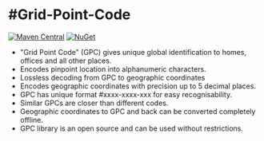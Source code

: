 # #Grid-Point-Code

[![Maven Central](https://img.shields.io/maven-central/v/ninja.pranav.algorithms/gridpointcode.svg?label=Maven%20Central)](https://central.sonatype.com/artifact/ca.pranavpatel.algo/gridpointcode)
[![NuGet](https://img.shields.io/nuget/v/Ninja.Pranav.Algorithms.GridPointCode?label=NuGet)](https://www.nuget.org/packages/Ninja.Pranav.Algorithms.GridPointCode)

- "Grid Point Code" (GPC) gives unique global identification to homes, offices and all other places.
- Encodes pinpoint location into alphanumeric characters.
- Lossless decoding from GPC to geographic coordinates
- Encodes geographic coordinates with precision up to 5 decimal places.
- GPC has unique format #xxxx-xxxx-xxx for easy recognisability.
- Similar GPCs are closer than different codes.
- Geographic coordinates to GPC and back can be converted completely offline.
- GPC library is an open source and can be used without restrictions.
